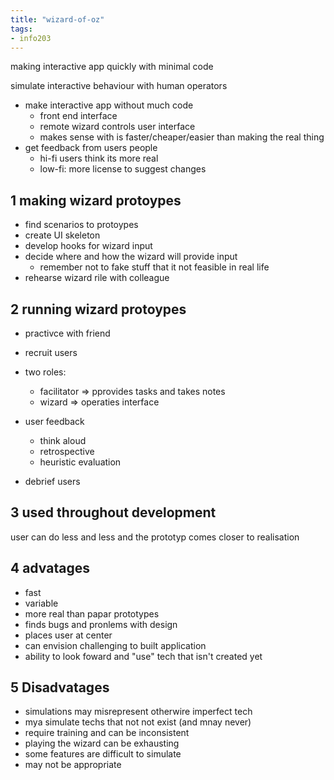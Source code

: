 ```yaml
---
title: "wizard-of-oz"
tags: 
- info203
---
```



making interactive app quickly with minimal code

simulate interactive behaviour with human operators

- make interactive app without much code
	- front end interface
	- remote wizard controls user interface
	- makes sense with is faster/cheaper/easier than making the real thing
- get feedback from users people
	- hi-fi users think its more real
	- low-fi: more license to suggest changes

## 1 making wizard protoypes
- find scenarios to protoypes
- create UI skeleton
- develop hooks for wizard input
- decide where and how the wizard will provide input
	- remember not to fake stuff that it not feasible in real life
- rehearse wizard rile with colleague

## 2 running wizard protoypes
- practivce with friend
- recruit users

- two roles:
	- facilitator ⇒ pprovides tasks and takes notes
	- wizard ⇒ operaties interface

- user feedback
	- think aloud
	- retrospective
	- heuristic evaluation

- debrief users


## 3 used throughout development
user can do less and less and the prototyp comes closer to realisation

## 4 advatages
- fast
- variable
- more real than papar prototypes
- finds bugs and pronlems with design
- places user at center
- can envision challenging to built application
- ability to look foward and "use" tech that isn't created yet


## 5 Disadvatages
- simulations may misrepresent otherwire imperfect tech
- mya simulate techs that not not exist (and mnay never)
- require training and can be inconsistent
- playing the wizard can be exhausting
- some features are difficult to simulate
- may not be appropriate
